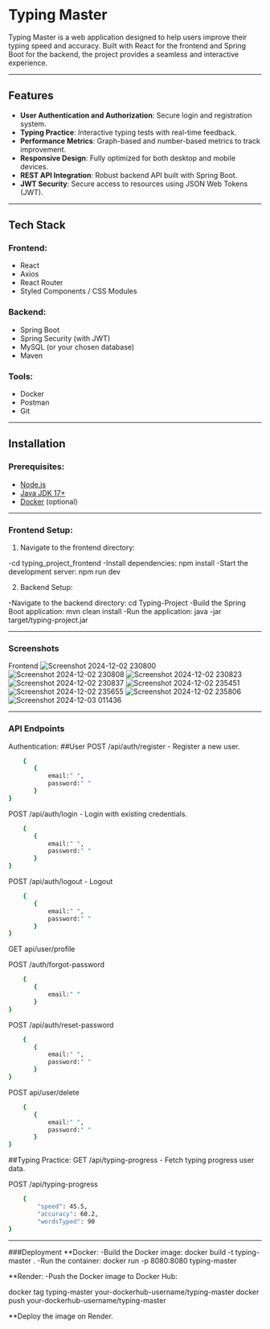 # Typing Master

Typing Master is a web application designed to help users improve their typing speed and accuracy. Built with React for the frontend and Spring Boot for the backend, the project provides a seamless and interactive experience.

---

## Features
- **User Authentication and Authorization**: Secure login and registration system.
- **Typing Practice**: Interactive typing tests with real-time feedback.
- **Performance Metrics**: Graph-based and number-based metrics to track improvement.
- **Responsive Design**: Fully optimized for both desktop and mobile devices.
- **REST API Integration**: Robust backend API built with Spring Boot.
- **JWT Security**: Secure access to resources using JSON Web Tokens (JWT).

---

## Tech Stack

### Frontend:
- React
- Axios
- React Router
- Styled Components / CSS Modules

### Backend:
- Spring Boot
- Spring Security (with JWT)
- MySQL (or your chosen database)
- Maven

### Tools:
- Docker
- Postman
- Git

---

## Installation

### Prerequisites:
- [Node.js](https://nodejs.org/)
- [Java JDK 17+](https://adoptopenjdk.net/)
- [Docker](https://www.docker.com/) (optional)

---

### Frontend Setup:
1. Navigate to the frontend directory:
   
-cd typing_project_frontend
-Install dependencies: npm install
-Start the development server: npm run dev

2. Backend Setup:
   
 -Navigate to the backend directory: cd Typing-Project
 -Build the Spring Boot application: mvn clean install
 -Run the application: java -jar target/typing-project.jar

---
### Screenshots
Frontend
![Screenshot 2024-12-02 230800](https://github.com/user-attachments/assets/55231959-f926-44f4-bc93-94a8560d93c4)
![Screenshot 2024-12-02 230808](https://github.com/user-attachments/assets/8722e357-84e1-4e42-9d78-8484ac4809ac)
![Screenshot 2024-12-02 230823](https://github.com/user-attachments/assets/5eb7eebe-c9ea-4fba-99b1-124a4c24a86d)
![Screenshot 2024-12-02 230837](https://github.com/user-attachments/assets/2ddc9ff6-936b-45b6-aacd-32bd5e3eaea4)
![Screenshot 2024-12-02 235451](https://github.com/user-attachments/assets/3c7e03ec-b9d8-48d0-ab9b-42d0d02441b8)
![Screenshot 2024-12-02 235655](https://github.com/user-attachments/assets/2dfd52dd-11bd-417d-b98a-68523b116dca)
![Screenshot 2024-12-02 235806](https://github.com/user-attachments/assets/6eb6558a-a348-4d93-a195-2f5dafb4ed33)
![Screenshot 2024-12-03 011436](https://github.com/user-attachments/assets/de40a847-8a33-49d3-9617-6fe19ae47c3a)




---


### API Endpoints
Authentication:
##User
POST /api/auth/register - Register a new user.
 ```bash
     {
        {
            email:" ",
            password:" "
        }
}
 ```


POST /api/auth/login - Login with existing credentials.
 ```bash
     {
        {
            email:" ",
            password:" "
        }
}
 ```
      
POST /api/auth/logout - Logout
 ```bash
     {
        {
            email:" ",
            password:" "
        }
}
 ```

GET api/user/profile 


POST /auth/forgot-password
 ```bash
     {
        {
            email:" "
        }
}
 ```

POST /api/auth/reset-password  
 ```bash
     {
        {
            email:" ",
            password:" "
        }
}
 ``` 

POST api/user/delete   
 ```bash
     {
        {
            email:" ",
            password:" "
        }
}
 ```


##Typing Practice:
GET /api/typing-progress - Fetch typing progress user data.


POST /api/typing-progress 
```bash
    {
        "speed": 45.5,
        "accuracy": 60.2,
        "wordsTyped": 90
}
 ```

 ---

###Deployment
**Docker:
 -Build the Docker image: docker build -t typing-master .
 -Run the container: docker run -p 8080:8080 typing-master

**Render:
 -Push the Docker image to Docker Hub:

  docker tag typing-master your-dockerhub-username/typing-master
  docker push your-dockerhub-username/typing-master

**Deploy the image on Render.
